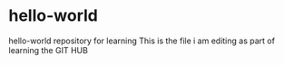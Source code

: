 # hello-world
hello-world repository for learning
This is the file i am editing as part of learning the GIT HUB
